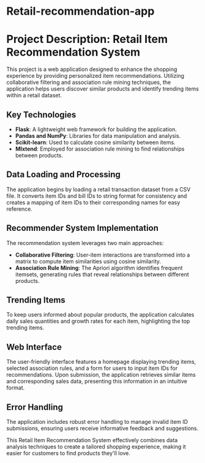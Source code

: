 # Retail-recommendation-app

# Project Description: Retail Item Recommendation System

This project is a web application designed to enhance the shopping experience by providing personalized item recommendations. Utilizing collaborative filtering and association rule mining techniques, the application helps users discover similar products and identify trending items within a retail dataset.

## Key Technologies
- **Flask**: A lightweight web framework for building the application.
- **Pandas and NumPy**: Libraries for data manipulation and analysis.
- **Scikit-learn**: Used to calculate cosine similarity between items.
- **Mlxtend**: Employed for association rule mining to find relationships between products.

## Data Loading and Processing
The application begins by loading a retail transaction dataset from a CSV file. It converts item IDs and bill IDs to string format for consistency and creates a mapping of item IDs to their corresponding names for easy reference.

## Recommender System Implementation
The recommendation system leverages two main approaches:
- **Collaborative Filtering**: User-item interactions are transformed into a matrix to compute item similarities using cosine similarity.
- **Association Rule Mining**: The Apriori algorithm identifies frequent itemsets, generating rules that reveal relationships between different products.

## Trending Items
To keep users informed about popular products, the application calculates daily sales quantities and growth rates for each item, highlighting the top trending items.

## Web Interface
The user-friendly interface features a homepage displaying trending items, selected association rules, and a form for users to input item IDs for recommendations. Upon submission, the application retrieves similar items and corresponding sales data, presenting this information in an intuitive format.

## Error Handling
The application includes robust error handling to manage invalid item ID submissions, ensuring users receive informative feedback and suggestions.

This Retail Item Recommendation System effectively combines data analysis techniques to create a tailored shopping experience, making it easier for customers to find products they'll love.

